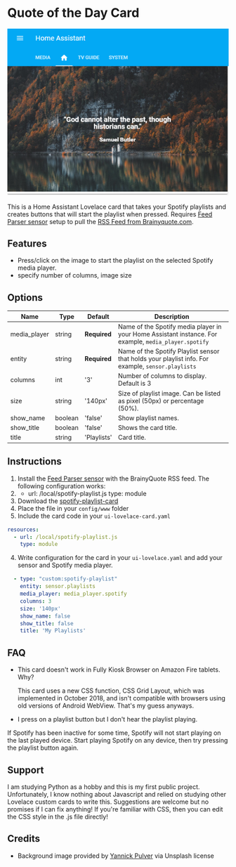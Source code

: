 # Quote of the Day Card
![playlist](images/quote.PNG)

This is a Home Assistant Lovelace card that takes your Spotify playlists and creates buttons that will start the playlist when pressed. Requires [Feed Parser sensor](https://github.com/custom-components/sensor.feedparser) setup to pull the [RSS Feed from Brainyquote.com](https://www.brainyquote.com/link/quotebr.rss).

## Features
  - Press/click on the image to start the playlist on the selected Spotify media player.
  - specify number of columns, image size

## Options

| Name | Type | Default | Description
| ---- | ---- | ------- | -----------
| media_player | string | **Required** | Name of the Spotify media player in your Home Assistant instance. For example, `media_player.spotify`
| entity| string | **Required** | Name of the Spotify Playlist sensor that holds your playlist info. For example, `sensor.playlists`
| columns | int | '3' | Number of columns to display. Default is 3
| size | string | '140px' | Size of playlist image. Can be listed as pixel (50px) or percentage (50%).
| show_name | boolean | 'false' | Show playlist names. 
| show_title | boolean | 'false' | Shows the card title. 
| title | string | 'Playlists' | Card title.

## Instructions
1. Install the [Feed Parser sensor](https://github.com/custom-components/sensor.feedparser) with the BrainyQuote RSS feed. The following configuration works:
2.   - url: /local/spotify-playlist.js    type: module
3. Download the [spotify-playlist-card](https://raw.githubusercontent.com/dnguyen800/Spotify-Playlist/master/spotify-playlist-card.js)
4. Place the file in your `config/www` folder
5. Include the card code in your `ui-lovelace-card.yaml`
```yaml
resources:
  - url: /local/spotify-playlist.js
    type: module
```
4. Write configuration for the card in your `ui-lovelace.yaml` and add your sensor and Spotify media player.

```yaml
  - type: "custom:spotify-playlist"
    entity: sensor.playlists
    media_player: media_player.spotify
    columns: 3
    size: '140px'       
    show_name: false      
    show_title: false
    title: 'My Playlists'   
```

## FAQ
 - This card doesn't work in Fully Kiosk Browser on Amazon Fire tablets. Why?

   This card uses a new CSS function, CSS Grid Layout, which was implemented in October 2018, and isn't compatible with browsers using old versions of Android WebView. That's my guess anyways.

 - I press on a playlist button but I don't hear the playlist playing.

 If Spotify has been inactive for some time, Spotify will not start playing on the last played device. Start playing Spotify on any device, then try pressing the playlist button again.

## Support
I am studying Python as a hobby and this is my first public project. Unfortunately, I know nothing about Javascript and relied on studying other Lovelace custom cards to write this. Suggestions are welcome but no promises if I can fix anything! If you're familiar with CSS, then you can edit the CSS style in the .js file directly!

## Credits
  - Background image provided by [Yannick Pulver](https://unsplash.com/@yanu) via Unsplash license

